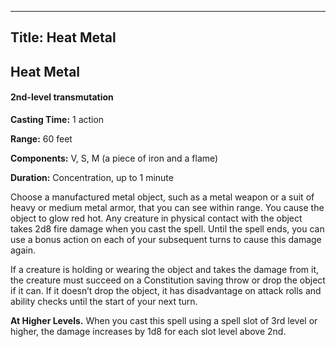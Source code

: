 -------------------------
Title: Heat Metal
-------------------------

## Heat Metal

#### 2nd-level transmutation


**Casting Time:** 1 action

**Range:** 60 feet

**Components:** V, S, M (a piece of iron and a flame)

**Duration:** Concentration, up to 1 minute


Choose a manufactured metal object, such as a metal weapon or a suit of
heavy or medium metal armor, that you can see within range. You cause
the object to glow red hot. Any creature in physical contact with the
object takes 2d8 fire damage when you cast the spell. Until the spell
ends, you can use a bonus action on each of your subsequent turns to
cause this damage again.

If a creature is holding or wearing the object and takes the damage from
it, the creature must succeed on a Constitution saving throw or drop the
object if it can. If it doesn’t drop the object, it has disadvantage on
attack rolls and ability checks until the start of your next turn.

**At Higher Levels.** When you cast this spell using a spell
slot of 3rd level or higher, the damage increases by 1d8 for each slot
level above 2nd.


